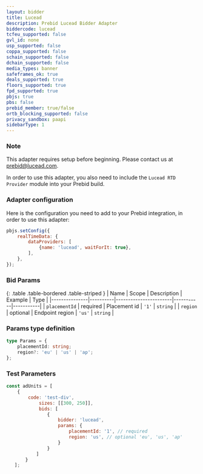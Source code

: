 ```yaml
---
layout: bidder
title: Lucead
description: Prebid Lucead Bidder Adapter
biddercode: lucead
tcfeu_supported: false
gvl_id: none
usp_supported: false
coppa_supported: false
schain_supported: false
dchain_supported: false
media_types: banner
safeframes_ok: true
deals_supported: true
floors_supported: true
fpd_supported: true
pbjs: true
pbs: false
prebid_member: true/false
ortb_blocking_supported: false
privacy_sandbox: paapi
sidebarType: 1
---
```

### Note

This adapter requires setup before beginning. Please contact us at [prebid@lucead.com](mailto:prebid@lucead.com).

In order to use this adapter, you also need to include the `Lucead RTD Provider` module into your Prebid build.

### Adapter configuration

Here is the configuration you need to add to your Prebid integration, in order to use this adapter:

```javascript
pbjs.setConfig({
    realTimeData: {
        dataProviders: [
            {name: 'lucead', waitForIt: true},
        ],
    },
});
```

### Bid Params

{: .table .table-bordered .table-striped }
| Name          | Scope    | Description           | Example   | Type      |
|---------------|----------|-----------------------|-----------|-----------|
| `placementId` | required | Placement id          | `'1'`     | `string`  |
| `region`      | optional | Endpoint region       | `'us'`    | `string`  |

### Params type definition

```typescript
type Params = {
    placementId: string;
    region?: 'eu' | 'us' | 'ap';
};
```

### Test Parameters

```javascript
const adUnits = [
    {
        code: 'test-div',
            sizes: [[300, 250]],
            bids: [
               {
                   bidder: 'lucead',
                   params: {
                       placementId: '1', // required
                       region: 'us', // optional 'eu', 'us', 'ap'
                   }
               }
           ]
       }
   ];
```

